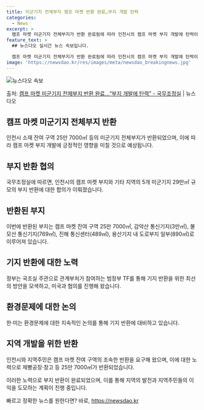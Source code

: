 ```yaml
---
title: 미군기지 전체부지 캠프 마켓 반환 완료…부지 개발 탄력
categories:
  - News
excerpt: >
  캠프 마켓 미군기지 전체부지가 반환 완료됨에 따라 인천시의 캠프 마켓 부지 개발에 탄력이 붙을 것으로 기대된…
feature_text: >
  ## 뉴스다오 실시간 뉴스 속보입니다.

  캠프 마켓 미군기지 전체부지가 반환 완료됨에 따라 인천시의 캠프 마켓 부지 개발에 탄력이 붙을 것으로 기대된…
image: 'https://newsdao.kr/res/images/meta/newsdao_breakingnews.jpg'
---
```


![뉴스다오 속보](https://newsdao.kr/res/images/meta/newsdao_breakingnews.jpg)

<p>출처: <a href="https://newsdao.kr/2852" rel="dofollow">캠프 마켓 미군기지 전체부지 반환 완료…“부지 개발에 탄력” - 국무조정실</a> | 뉴스다오</p>

<h2 data-ke-size="size26">캠프 마켓 미군기지 전체부지 반환</h2>
<p data-ke-size="size16">인천시 소재 잔여 구역 25만 7000㎡ 등의 미군기지 전체부지가 반환되었으며, 이에 따라 캠프 마켓 부지 개발에 긍정적인 영향을 미칠 것으로 예상됩니다.</p>

<h2 data-ke-size="size26">부지 반환 협의</h2>
<p data-ke-size="size16">국무조정실에 따르면, 인천시의 캠프 마켓 부지와 기타 지역의 5개 미군기지 29만㎡ 규모의 부지 반환에 대한 합의가 이뤄졌습니다.</p>

<h2 data-ke-size="size26">반환된 부지</h2>
<p data-ke-size="size16">이번에 반환된 부지는 캠프 마켓 잔여 구역 25만 7000㎡, 감악산 통신기지(3만㎡), 불모산 통신기지(769㎡), 진해 통신센터(489㎡), 용산기지 내 도로부지 일부(890㎡)로 이루어져 있습니다.</p>

<h2 data-ke-size="size26">기지 반환에 대한 노력</h2>
<p data-ke-size="size16">정부는 국조실 주관으로 관계부처가 참여하는 범정부 TF를 통해 기지 반환을 위한 최선의 방안을 모색하고, 미국과 협의를 진행해 왔습니다.</p>

<h2 data-ke-size="size26">환경문제에 대한 논의</h2>
<p data-ke-size="size16">한·미는 환경문제에 대한 지속적인 논의를 통해 기지 반환에 대비하고 있습니다.</p>

<h2 data-ke-size="size26">지역 개발을 위한 반환</h2>
<p data-ke-size="size16">인천시와 지역주민은 캠프 마켓 잔여 구역의 조속한 반환을 요구해 왔으며, 이에 대한 노력으로 제빵공장·창고 등 25만 7000㎡가 반환되었습니다.</p>

이러한 노력으로 부지 반환이 완료되었으며, 이를 통해 지역의 발전과 지역주민들의 이익을 도모하는 계획이 진행 중입니다. 

빠르고 정확한 뉴스를 원한다면? 바로, <a href="https://newsdao.kr" rel="dofollow">https://newsdao.kr</a>


    
